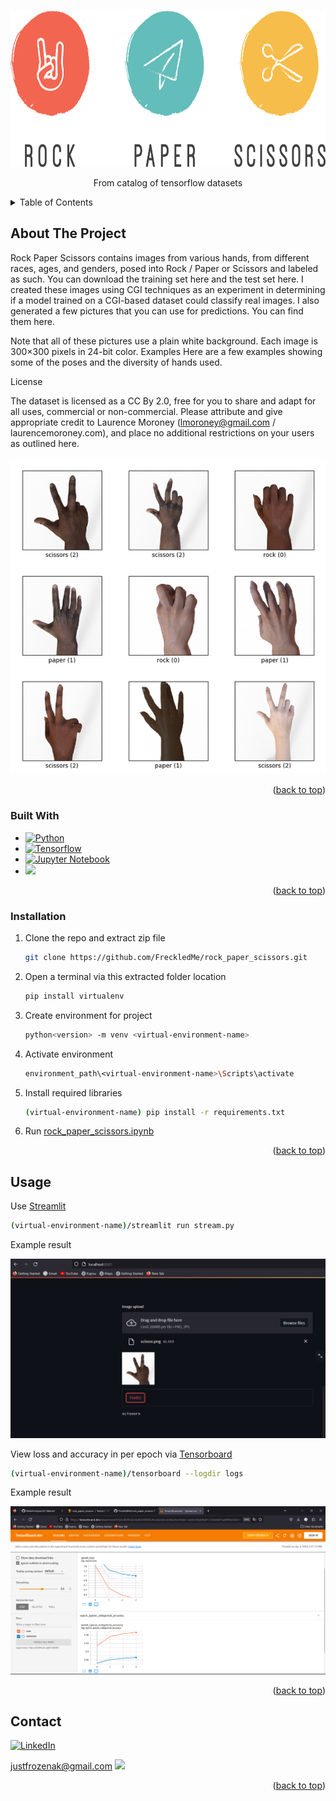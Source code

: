 <a name="readme-top"></a>




<!-- PROJECT LOGO -->
<br />
<div align="center">
  <a href="https://github.com/FreckledMe/rock_paper_scissors">
    <img src="images/daco.png" alt="Logo" width="700" height="250">
  </a>



  <p align="center">
    From catalog of tensorflow datasets
  </p>
</div>



<!-- TABLE OF CONTENTS -->
<details>
  <summary>Table of Contents</summary>
  <ol>
    <li>
      <a href="#about-the-project">About The Project</a>
      <ul>
        <li><a href="#built-with">Built With</a></li>
      </ul>
      <ul>
        <li><a href="#installation">Installation</a></li>
      </ul>
    </li>
    <li><a href="#contact">Contact</a></li>
  </ol>
</details>



<!-- ABOUT THE PROJECT -->
## About The Project



Rock Paper Scissors contains images from various hands, from different races, ages, and genders, posed into Rock / Paper or Scissors and labeled as such. You can download the training set here and the test set here. I created these images using CGI techniques as an experiment in determining if a model trained on a CGI-based dataset could classify real images. I also generated a few pictures that you can use for predictions. You can find them here.

Note that all of these pictures use a plain white background. Each image is 300×300 pixels in 24-bit color. Examples Here are a few examples showing some of the poses and the diversity of hands used. 

License

The dataset is licensed as a CC By 2.0, free for you to share and adapt for all uses, commercial or non-commercial. Please attribute and give appropriate credit to Laurence Moroney (lmoroney@gmail.com / laurencemoroney.com), and place no additional restrictions on your users as outlined here.

![Product Name Screen Shot][product-screenshot]

<p align="right">(<a href="#readme-top">back to top</a>)</p>



### Built With

* [![Python][Python]][Python-url]
* [![Tensorflow][Tensorflow]][T-url]
* [![Jupyter Notebook][Jupyter]][J-url]
* <a href="https://streamlit.io/"> <img src="https://streamlit.io/images/brand/streamlit-logo-secondary-colormark-lighttext.png" width="100" heigth="50"></a>
<p align="right">(<a href="#readme-top">back to top</a>)</p>
 




### Installation


1. Clone the repo and extract zip file
   ```sh
   git clone https://github.com/FreckledMe/rock_paper_scissors.git
   ```
2. Open a terminal via this extracted folder location
   ```sh
   pip install virtualenv
   ```
3. Create environment for project
   ```sh
   python<version> -m venv <virtual-environment-name>
   ```
4. Activate environment
   ```sh
   environment_path\<virtual-environment-name>\Scripts\activate
   ```
5. Install required libraries
   ```sh
   (virtual-environment-name) pip install -r requirements.txt
   ```
6. Run [rock_paper_scissors.ipynb ](https://github.com/FreckledMe/rock_paper_scissors/blob/main/rock_paper_scissors.ipynb)

<p align="right">(<a href="#readme-top">back to top</a>)</p>



<!-- USAGE EXAMPLES -->
## Usage
   Use [Streamlit](https://github.com/streamlit/streamlit)
   ```sh 
   (virtual-environment-name)/streamlit run stream.py
   ```
Example result

<img src="screenshot/rps_deploy.png">

   View loss and accuracy in per epoch via [Tensorboard](https://github.com/tensorflow/tensorboard)
   ```sh
   (virtual-environment-name)/tensorboard --logdir logs
   ```
Example result

<img src="screenshot/tensorboard.png">


<p align="right">(<a href="#readme-top">back to top</a>)</p>

## Contact

[![LinkedIn][linkedin-shield]][linkedin-url]

<a href="mailto:user@example.com">justfrozenak@gmail.com <img src="https://mailmeteor.com/logos/assets/PNG/Gmail_Logo_256px.png" width="70" heigth="30"></a>

<p align="right">(<a href="#readme-top">back to top</a>)</p>


<!-- MARKDOWN LINKS & IMAGES -->

[linkedin-shield]: https://img.shields.io/badge/-LinkedIn-black.svg?style=for-the-badge&logo=linkedin&colorB=555
[linkedin-url]: https://www.linkedin.com/in/kamoliddin-jabbarov-599b56201/
[product-screenshot]: images/screenshot.png

[Python]: https://staging.python.org/static/community_logos/python-powered-w-70x28.png
[Python-url]: https://python.org/
[Tensorflow]:  https://img.shields.io/badge/TensorFlow-FF6F00?style=for-the-badge&logo=tensorflow&logoColor=white
[T-url]: https://www.tensorflow.org/
[Jupyter]: https://img.shields.io/badge/jupyter-%23FA0F00.svg?style=for-the-badge&logo=jupyter&logoColor=white
[J-url]: https://jupyter.org/